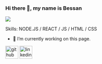### Hi there 👋, my name is Bessan
![](https://cdn.al-ain.com/images/2018/5/23/127-134613-best-laptops-programmers_700x400.jpeg)


Skills: NODE.JS / REACT / JS / HTML / CSS

- 🔭 I’m currently working on this page. 


[<img src='https://cdn.jsdelivr.net/npm/simple-icons@3.0.1/icons/github.svg' alt='github' height='40'>](https://github.com/bessantomeh)  [<img src='https://cdn.jsdelivr.net/npm/simple-icons@3.0.1/icons/linkedin.svg' alt='linkedin' height='40'>](https://www.linkedin.com/in/bessan-tomeh-1a117a233/)  







